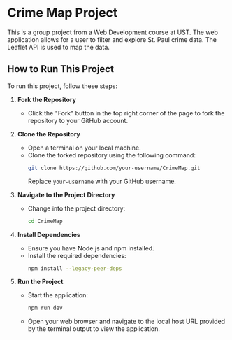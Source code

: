 # Crime Map Project

This is a group project from a Web Development course at UST. The web application allows for a user to filter and explore St. Paul crime data. The Leaflet API is used to map the data. 

## How to Run This Project

To run this project, follow these steps:

1. **Fork the Repository**
   - Click the "Fork" button in the top right corner of the page to fork the repository to your GitHub account.

2. **Clone the Repository**
   - Open a terminal on your local machine.
   - Clone the forked repository using the following command:
     ```bash
     git clone https://github.com/your-username/CrimeMap.git
     ```
     Replace `your-username` with your GitHub username.

3. **Navigate to the Project Directory**
   - Change into the project directory:
     ```bash
     cd CrimeMap
     ```

4. **Install Dependencies**
   - Ensure you have Node.js and npm installed.
   - Install the required dependencies:
     ```bash
     npm install --legacy-peer-deps
     ```

5. **Run the Project**
   - Start the application:
     ```bash
     npm run dev
     ```
   - Open your web browser and navigate to the local host URL provided by the terminal output to view the application.



